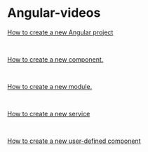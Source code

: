 # Angular-videos

[How to create a new Angular project](https://youtu.be/_nP517MAibc)

<br>

[How to create a new component.](https://youtu.be/AXiGL5C52oE)

<br>

[How to create a new module.](https://youtu.be/KZtFAs_7EYE)

<br>

[How to create a new service](https://youtu.be/pDISWhAy6ik)

<br>

[How to create a new user-defined component](https://youtu.be/MVNdsZ-159s)
